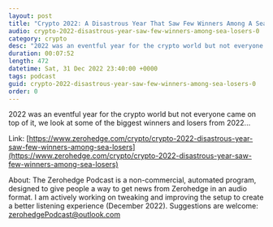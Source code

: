 ```yaml
---
layout: post
title: "Crypto 2022: A Disastrous Year That Saw Few Winners Among A Sea Of Losers"
audio: crypto-2022-disastrous-year-saw-few-winners-among-sea-losers-0
category: crypto
desc: "2022 was an eventful year for the crypto world but not everyone came on top of it, we look at some of the biggest winners and losers from 2022..."
duration: 00:07:52
length: 472
datetime: Sat, 31 Dec 2022 23:40:00 +0000
tags: podcast
guid: crypto-2022-disastrous-year-saw-few-winners-among-sea-losers-0
order: 0
---
```

2022 was an eventful year for the crypto world but not everyone came on top of it, we look at some of the biggest winners and losers from 2022...

Link: [https://www.zerohedge.com/crypto/crypto-2022-disastrous-year-saw-few-winners-among-sea-losers](https://www.zerohedge.com/crypto/crypto-2022-disastrous-year-saw-few-winners-among-sea-losers)

About: The Zerohedge Podcast is a non-commercial, automated program, designed to give people a way to get news from Zerohedge in an audio format.  I am actively working on tweaking and improving the setup to create a better listening experience (December 2022).  Suggestions are welcome: [zerohedgePodcast@outlook.com](mailto:zerohedgePodcast@outlook.com)